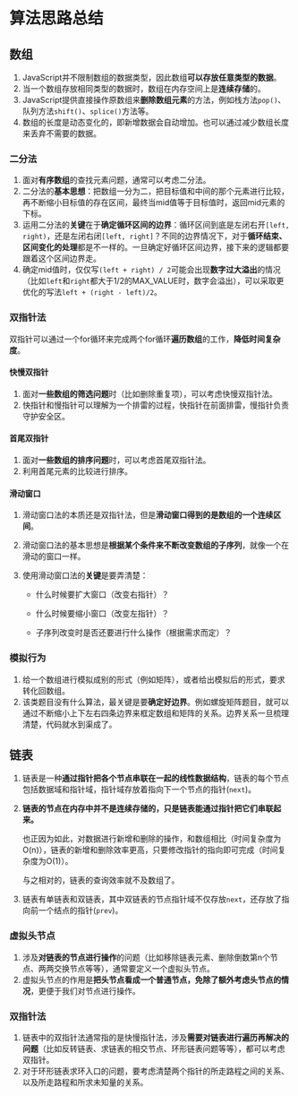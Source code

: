 # 算法思路总结

## 数组

1. JavaScript并不限制数组的数据类型，因此数组**可以存放任意类型的数据**。
2. 当一个数组存放相同类型的数据时，数组在内存空间上是**连续存储**的。
3. JavaScript提供直接操作原数组来**删除数组元素**的方法，例如栈方法`pop()`、队列方法`shift()`、`splice()`方法等。
4. 数组的长度是动态变化的，即新增数据会自动增加。也可以通过减少数组长度来丢弃不需要的数据。

### 二分法

1. 面对**有序数组**的查找元素问题，通常可以考虑二分法。
2. 二分法的**基本思想**：把数组一分为二，把目标值和中间的那个元素进行比较，再不断缩小目标值的存在区间，最终当mid值等于目标值时，返回mid元素的下标。
3. 运用二分法的**关键**在于**确定循环区间的边界**：循环区间到底是左闭右开`[left, right)`，还是左闭右闭`[left, right]`？不同的边界情况下，对于**循环结束、区间变化的处理**都是不一样的。一旦确定好循环区间边界，接下来的逻辑都要跟着这个区间边界走。
4. 确定mid值时，仅仅写`(left + right) / 2`可能会出现**数字过大溢出**的情况（比如`left`和`right`都大于1/2的MAX_VALUE时，数字会溢出），可以采取更优化的写法`left + (right - left)/2`。

### 双指针法

双指针可以通过一个for循环来完成两个for循环**遍历数组**的工作，**降低时间复杂度**。

#### 快慢双指针

1. 面对**一些数组的筛选问题**时（比如删除重复项），可以考虑快慢双指针法。
2. 快指针和慢指针可以理解为一个排雷的过程，快指针在前面排雷，慢指针负责守护安全区。

#### 首尾双指针

1. 面对**一些数组的排序问题**时，可以考虑首尾双指针法。
2. 利用首尾元素的比较进行排序。

#### 滑动窗口

1. 滑动窗口法的本质还是双指针法，但是**滑动窗口得到的是数组的一个连续区间**。

2. 滑动窗口法的基本思想是**根据某个条件来不断改变数组的子序列**，就像一个在滑动的窗口一样。

3. 使用滑动窗口法的**关键**是要弄清楚：

   - 什么时候要扩大窗口（改变右指针）？

   
   - 什么时候要缩小窗口（改变左指针）？
   
   
   - 子序列改变时是否还要进行什么操作（根据需求而定）？

### 模拟行为

1. 给一个数组进行模拟成别的形式（例如矩阵），或者给出模拟后的形式，要求转化回数组。
2. 该类题目没有什么算法，最关键是要**确定好边界**。例如螺旋矩阵题目，就可以通过不断缩小上下左右四条边界来框定数组和矩阵的关系。边界关系一旦梳理清楚，代码就水到渠成了。



## 链表

1. 链表是一种**通过指针把各个节点串联在一起的线性数据结构**，链表的每个节点包括数据域和指针域，指针域存放着指向下一个节点的指针(`next`)。

2. **链表的节点在内存中并不是连续存储的，只是链表能通过指针把它们串联起来。**

   也正因为如此，对数据进行新增和删除的操作，和数组相比（时间复杂度为O(n)），链表的新增和删除效率更高，只要修改指针的指向即可完成（时间复杂度为O(1)）。

   与之相对的，链表的查询效率就不及数组了。

3. 链表有单链表和双链表，其中双链表的节点指针域不仅存放`next`，还存放了指向前一个结点的指针(`prev`)。

### 虚拟头节点

1. 涉及**对链表的节点进行操作**的问题（比如移除链表元素、删除倒数第n个节点、两两交换节点等等），通常要定义一个虚拟头节点。
2. 虚拟头节点的作用是**把头节点看成一个普通节点，免除了额外考虑头节点的情况**，更便于我们对节点进行操作。

### 双指针法

1. 链表中的双指针法通常指的是快慢指针法，涉及**需要对链表进行遍历再解决的问题**（比如反转链表、求链表的相交节点、环形链表问题等等），都可以考虑双指针。
2. 对于环形链表求环入口的问题，要考虑清楚两个指针的所走路程之间的关系、以及所走路程和所求未知量的关系。
